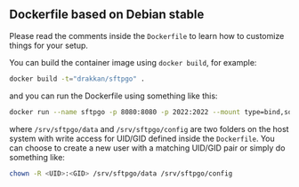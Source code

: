 ## Dockerfile based on Debian stable

Please read the comments inside the `Dockerfile` to learn how to customize things for your setup.

You can build the container image using `docker build`, for example:

```bash
docker build -t="drakkan/sftpgo" .
```

and you can run the Dockerfile using something like this:

```bash
docker run --name sftpgo -p 8080:8080 -p 2022:2022 --mount type=bind,source=/srv/sftpgo/data,target=/app/data --mount type=bind,source=/srv/sftpgo/config,target=/app/config drakkan/sftpgo
```

where  `/srv/sftpgo/data` and `/srv/sftpgo/config` are two folders on the host system with write access for UID/GID defined inside the `Dockerfile`. You can choose to create a new user with a matching UID/GID pair or simply do something like:


```bash
chown -R <UID>:<GID> /srv/sftpgo/data /srv/sftpgo/config
```